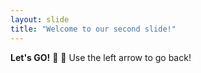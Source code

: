 ```yaml
---
layout: slide
title: "Welcome to our second slide!"
---
```

**Let's GO!** 🏃 🥅
Use the left arrow to go back!
